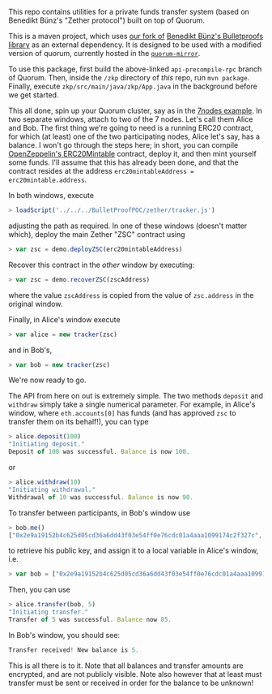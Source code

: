This repo contains utilities for a private funds transfer system (based on Benedikt Bünz's "Zether protocol") built on top of Quorum.

This is a maven project, which uses [our fork of](https://github.com/QuorumEngineering/BulletProofLib) [Benedikt Bünz's Bulletproofs library](https://github.com/bbuenz/BulletProofLib) as an external dependency. It is designed to be used with a modified version of quorum, currently hosted in the [`quorum-mirror`](https://github.com/QuorumEngineering/quorum-mirror/tree/api-precompile-rpc).

To use this package, first build the above-linked `api-precompile-rpc` branch of Quorum. Then, inside the `/zkp` directory of _this_ repo, run `mvn package`. Finally, execute `zkp/src/main/java/zkp/App.java` in the background before we get started.

This all done, spin up your Quorum cluster, say as in the [7nodes example](https://github.com/jpmorganchase/quorum-examples/tree/master/examples/7nodes). In two separate windows, attach to two of the 7 nodes. Let's call them Alice and Bob. The first thing we're going to need is a running ERC20 contract, for which (at least) one of the two participating nodes, Alice let's say, has a balance. I won't go through the steps here; in short, you can compile [OpenZeppelin's ERC20Mintable](https://github.com/OpenZeppelin/openzeppelin-solidity/blob/master/contracts/token/ERC20/ERC20Mintable.sol) contract, deploy it, and then mint yourself some funds. I'll assume that this has already been done, and that the contract resides at the address `erc20mintableAddress = erc20mintable.address`.

In both windows, execute
```javascript
> loadScript('../../../BulletProofPOC/zether/tracker.js')
```
adjusting the path as required. In one of these windows (doesn't matter which), deploy the main Zether "ZSC" contract using
```javascript
> var zsc = demo.deployZSC(erc20mintableAddress)
```
Recover this contract in the _other_ window by executing:
```javascript
> var zsc = demo.recoverZSC(zscAddress)
```
where the value `zscAddress` is copied from the value of `zsc.address` in the original window.

Finally, in Alice's window execute
```javascript
> var alice = new tracker(zsc)
```
and in Bob's,
```javascript
> var bob = new tracker(zsc)
```
We're now ready to go.

The API from here on out is extremely simple. The two methods `deposit` and `withdraw` simply take a single numerical parameter. For example, in Alice's window, where `eth.accounts[0]` has funds (and has approved `zsc` to transfer them on its behalf!), you can type
```javascript
> alice.deposit(100)
"Initiating deposit."
Deposit of 100 was successful. Balance is now 100.
```
or
```javascript
> alice.withdraw(10)
"Initiating withdrawal."
Withdrawal of 10 was successful. Balance is now 90.
```
To transfer between participants, in Bob's window use
```javascript
> bob.me()
["0x2e9a19152b4c625d05cd36a6dd43f03e54ff0e76cdc01a4aaa1099174c2f327c", "0x27f3c0d1a6eac40021b128f37c4dd943a8e9d48b6f8070a1c72439d2ce8baf9f"]
```
to retrieve his public key, and assign it to a local variable in Alice's window, i.e.
```javascript
> var bob = ["0x2e9a19152b4c625d05cd36a6dd43f03e54ff0e76cdc01a4aaa1099174c2f327c", "0x27f3c0d1a6eac40021b128f37c4dd943a8e9d48b6f8070a1c72439d2ce8baf9f"]
```
Then, you can use
```javascript
> alice.transfer(bob, 5)
"Initiating transfer."
Transfer of 5 was successful. Balance now 85.
```
In Bob's window, you should see:
```javascript
Transfer received! New balance is 5.
```
This is all there is to it. Note that all balances and transfer amounts are encrypted, and are not publicly visible. Note also however that at least must transfer must be sent or received in order for the balance to be unknown!
